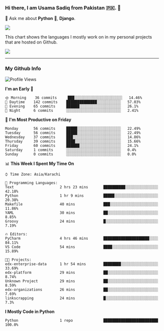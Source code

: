 ### Hi there, I am Usama Sadiq from Pakistan 🇵🇰. 👋

💬 Ask me about **Python** 🐍, **Django**. <!-- , Testing, Docker, Jenkins Automation, -->

<!--  
🗣 I love to talk about
  - Automating day-to-day stuff using Python
  - **Urdu Literature** 📚, **Anime** 💻, **Manga** 📜, **Light Novels** 📜, **Comics** 📱.  
-->

<img align="center" src="https://github-readme-stats.vercel.app/api?username=UsamaSadiq&custom_title=My Stats&show_icons=true&theme=dark&count_private=true&include_all_commits=true" />

This chart shows the languages I mostly work on in my personal projects that are hosted on Github.

<img align="center" src="https://github-readme-stats.vercel.app/api/top-langs/?username=UsamaSadiq&langs_count=10&layout=compact" />

--- 
### My Github Info
<!--START_SECTION:waka-->
![Profile Views](http://img.shields.io/badge/Profile%20Views-129-blue)

**I'm an Early 🐤** 

```text
🌞 Morning    36 commits     ███░░░░░░░░░░░░░░░░░░░░░░   14.46% 
🌆 Daytime    142 commits    ██████████████░░░░░░░░░░░   57.03% 
🌃 Evening    65 commits     ██████░░░░░░░░░░░░░░░░░░░   26.1% 
🌙 Night      6 commits      ░░░░░░░░░░░░░░░░░░░░░░░░░   2.41%

```
📅 **I'm Most Productive on Friday** 

```text
Monday       56 commits     █████░░░░░░░░░░░░░░░░░░░░   22.49% 
Tuesday      56 commits     █████░░░░░░░░░░░░░░░░░░░░   22.49% 
Wednesday    37 commits     ███░░░░░░░░░░░░░░░░░░░░░░   14.86% 
Thursday     39 commits     ████░░░░░░░░░░░░░░░░░░░░░   15.66% 
Friday       60 commits     ██████░░░░░░░░░░░░░░░░░░░   24.1% 
Saturday     1 commits      ░░░░░░░░░░░░░░░░░░░░░░░░░   0.4% 
Sunday       0 commits      ░░░░░░░░░░░░░░░░░░░░░░░░░   0.0%

```


📊 **This Week I Spent My Time On** 

```text
⌚︎ Time Zone: Asia/Karachi

💬 Programming Languages: 
Text                     2 hrs 23 mins       ██████████░░░░░░░░░░░░░░░   42.18% 
Python                   1 hr 9 mins         █████░░░░░░░░░░░░░░░░░░░░   20.38% 
Makefile                 40 mins             ███░░░░░░░░░░░░░░░░░░░░░░   11.86% 
YAML                     30 mins             ██░░░░░░░░░░░░░░░░░░░░░░░   8.85% 
Groovy                   24 mins             █░░░░░░░░░░░░░░░░░░░░░░░░   7.19%

🔥 Editors: 
PyCharm                  4 hrs 46 mins       █████████████████████░░░░   84.11% 
VS Code                  54 mins             ████░░░░░░░░░░░░░░░░░░░░░   15.89%

🐱‍💻 Projects: 
edx-enterprise-data      1 hr 54 mins        ████████░░░░░░░░░░░░░░░░░   33.69% 
edx-platform             29 mins             ██░░░░░░░░░░░░░░░░░░░░░░░   8.74% 
Unknown Project          29 mins             ██░░░░░░░░░░░░░░░░░░░░░░░   8.59% 
edx-organizations        26 mins             ██░░░░░░░░░░░░░░░░░░░░░░░   7.69% 
linkscrapping            24 mins             █░░░░░░░░░░░░░░░░░░░░░░░░   7.3%

```

**I Mostly Code in Python** 

```text
Python                   1 repo              █████████████████████████   100.0%

```



<!--END_SECTION:waka-->
<!--
**UsamaSadiq/UsamaSadiq** is a ✨ _special_ ✨ repository because its `README.md` (this file) appears on your GitHub profile.

Here are some ideas to get you started:

- 🔭 I’m currently working on ...
- 🌱 I’m currently learning ...
- 👯 I’m looking to collaborate on ...
- 🤔 I’m looking for help with ...
- 📫 How to reach me: ...
- 😄 Pronouns: ...
- ⚡ Fun fact: ...
-->
